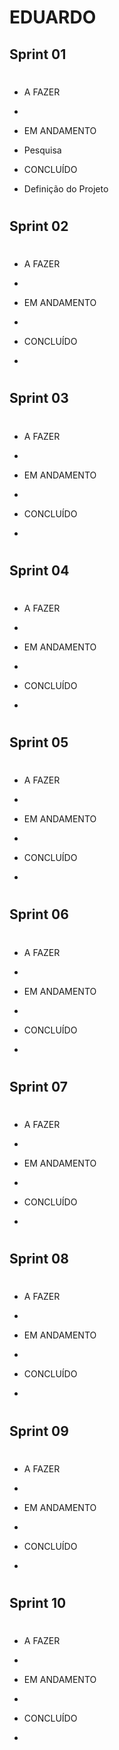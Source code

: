 # EDUARDO

## Sprint 01

# ############
* A FAZER
- 

* EM ANDAMENTO
- Pesquisa 

* CONCLUÍDO
- Definição do Projeto

# ############

## Sprint 02

# ############
* A FAZER
- 

* EM ANDAMENTO
- 

* CONCLUÍDO
- 

# ############

## Sprint 03

# ############
* A FAZER
- 

* EM ANDAMENTO
- 

* CONCLUÍDO
- 

# ############

## Sprint 04

# ############
* A FAZER
- 

* EM ANDAMENTO
- 

* CONCLUÍDO
- 

# ############

## Sprint 05

# ############
* A FAZER
 - 

* EM ANDAMENTO
- 

* CONCLUÍDO
- 

# ############

## Sprint 06

# ############
* A FAZER
- 

* EM ANDAMENTO
- 

* CONCLUÍDO
- 

# ############

## Sprint 07

# ############
* A FAZER
- 

* EM ANDAMENTO
- 

* CONCLUÍDO
- 

# ############

## Sprint 08

# ############
* A FAZER
- 

* EM ANDAMENTO
- 

* CONCLUÍDO
- 

# ############

## Sprint 09

# ############
* A FAZER
- 

* EM ANDAMENTO
- 

* CONCLUÍDO
- 

# ############

## Sprint 10

# ############
* A FAZER
- 

* EM ANDAMENTO
- 

* CONCLUÍDO
- 